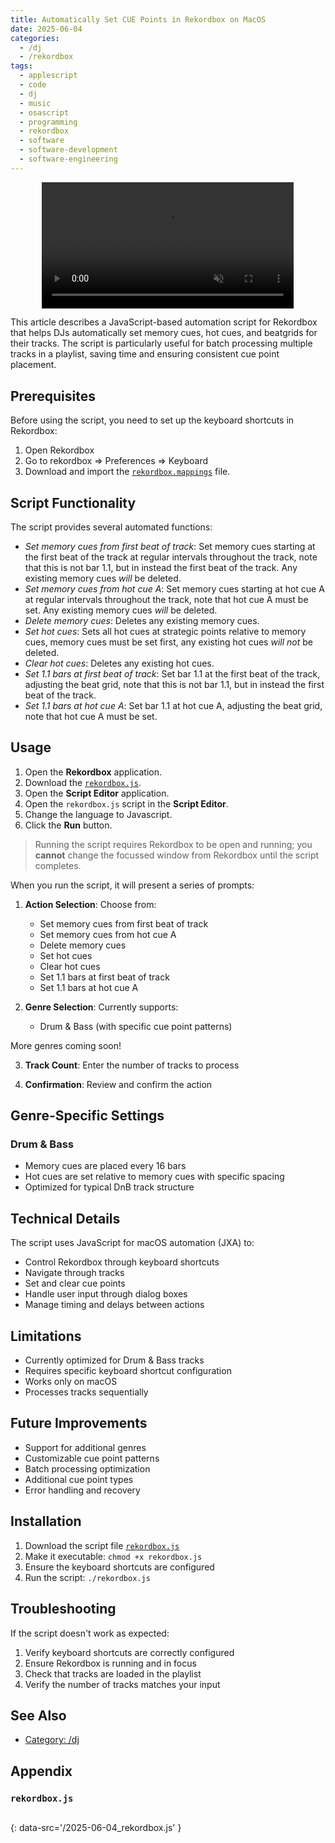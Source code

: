 ```yaml
---
title: Automatically Set CUE Points in Rekordbox on MacOS
date: 2025-06-04
categories:
  - /dj
  - /rekordbox
tags:
  - applescript
  - code
  - dj
  - music
  - osascript
  - programming
  - rekordbox
  - software
  - software-development
  - software-engineering
---
```


<video style="margin:auto;display:flex;" width="80%" height="auto" autoplay loop muted>
  <source src="/2025-06-04_featured-image.webm" type="video/mp4" />
  Your browser does not support the video tag.
</video>

This article describes a JavaScript-based automation script for Rekordbox that helps DJs automatically set memory cues, hot cues, and beatgrids for their tracks. The script is particularly useful for batch processing multiple tracks in a playlist, saving time and ensuring consistent cue point placement.

## Prerequisites

Before using the script, you need to set up the keyboard shortcuts in Rekordbox:

1. Open Rekordbox
2. Go to rekordbox => Preferences => Keyboard
3. Download and import the [`rekordbox.mappings`](/2025-06-04_rekordbox.mappings) file.

## Script Functionality

The script provides several automated functions:

- *Set memory cues from first beat of track*: Set memory cues starting at the first beat of the track at regular intervals throughout the track, note that this is not bar 1.1, but in instead the first beat of the track. Any existing memory cues *will* be deleted.
- *Set memory cues from hot cue A*: Set memory cues starting at hot cue A at regular intervals throughout the track, note that hot cue A must be set. Any existing memory cues *will* be deleted.
- *Delete memory cues*: Deletes any existing memory cues.
- *Set hot cues*: Sets all hot cues  at strategic points relative to memory cues, memory cues must be set first, any existing hot cues *will not* be deleted.
- *Clear hot cues*: Deletes any existing hot cues.
- *Set 1.1 bars at first beat of track*: Set bar 1.1 at the first beat of the track, adjusting the beat grid, note that this is not bar 1.1, but in instead the first beat of the track.
- *Set 1.1 bars at hot cue A*: Set bar 1.1 at hot cue A, adjusting the beat grid, note that hot cue A must be set.

## Usage

1. Open the **Rekordbox** application.
2. Download the [`rekordbox.js`](/2025-06-04_rekordbox.js).
3. Open the **Script Editor** application.
4. Open the `rekordbox.js` script in the **Script Editor**.
5. Change the language to Javascript.
6. Click the **Run** button.

> Running the script requires Rekordbox to be open and running; you **cannot** change the focussed window from Rekordbox until the script completes. 

When you run the script, it will present a series of prompts:

1. **Action Selection**: Choose from:
	- Set memory cues from first beat of track
	- Set memory cues from hot cue A
	- Delete memory cues
	- Set hot cues
	- Clear hot cues
	- Set 1.1 bars at first beat of track
	- Set 1.1 bars at hot cue A

2. **Genre Selection**: Currently supports:
   - Drum & Bass (with specific cue point patterns)

More genres coming soon!

3. **Track Count**: Enter the number of tracks to process

4. **Confirmation**: Review and confirm the action

## Genre-Specific Settings

### Drum & Bass
- Memory cues are placed every 16 bars
- Hot cues are set relative to memory cues with specific spacing
- Optimized for typical DnB track structure

## Technical Details

The script uses JavaScript for macOS automation (JXA) to:
- Control Rekordbox through keyboard shortcuts
- Navigate through tracks
- Set and clear cue points
- Handle user input through dialog boxes
- Manage timing and delays between actions

## Limitations

- Currently optimized for Drum & Bass tracks
- Requires specific keyboard shortcut configuration
- Works only on macOS
- Processes tracks sequentially

## Future Improvements

- Support for additional genres
- Customizable cue point patterns
- Batch processing optimization
- Additional cue point types
- Error handling and recovery

## Installation

1. Download the script file [`rekordbox.js`](/2025-06-04_rekordbox.js)
2. Make it executable: `chmod +x rekordbox.js`
3. Ensure the keyboard shortcuts are configured
4. Run the script: `./rekordbox.js`

## Troubleshooting

If the script doesn't work as expected:
1. Verify keyboard shortcuts are correctly configured
2. Ensure Rekordbox is running and in focus
3. Check that tracks are loaded in the playlist
4. Verify the number of tracks matches your input

## See Also

- [Category: /dj](/notes-by-category#category-/dj)

## Appendix

### `rekordbox.js`

```js
```
{: data-src='/2025-06-04_rekordbox.js' }